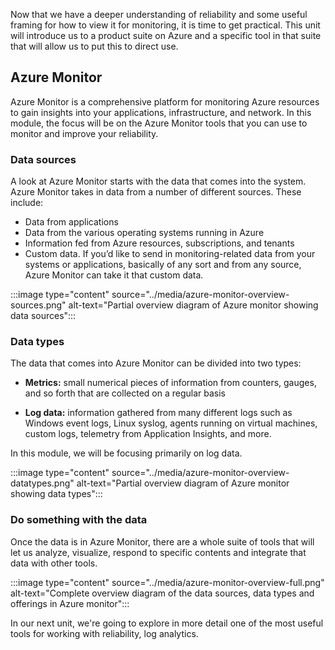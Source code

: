 Now that we have a deeper understanding of reliability and some useful
framing for how to view it for monitoring, it is time to get practical.
This unit will introduce us to a product suite on Azure and a specific tool
in that suite that will allow us to put this to direct use.

## Azure Monitor

Azure Monitor is a comprehensive platform for monitoring Azure resources to
gain insights into your applications, infrastructure, and network. In this
module, the focus will be on the Azure Monitor tools that you can use to
monitor and improve your reliability.

### Data sources

A look at Azure Monitor starts with the data that comes into the system.
Azure Monitor takes in data from a number of different sources. These
include:

-   Data from applications
-   Data from the various operating systems running in Azure
-   Information fed from Azure resources, subscriptions, and tenants
-   Custom data. If you’d like to send in monitoring-related data from your
    systems or applications, basically of any sort and from any source,
    Azure Monitor can take it that custom data.

:::image type="content" source="../media/azure-monitor-overview-sources.png" alt-text="Partial overview diagram of Azure monitor showing data sources":::

### Data types

The data that comes into Azure Monitor can be divided into two types:

-   **Metrics:** small numerical pieces of information from counters,
    gauges, and so forth that are collected on a regular basis

-   **Log data:** information gathered from many different logs such as
    Windows event logs, Linux syslog, agents running on virtual machines,
    custom logs, telemetry from Application Insights, and more.

In this module, we will be focusing primarily on log data.

:::image type="content" source="../media/azure-monitor-overview-datatypes.png" alt-text="Partial overview diagram of Azure monitor showing data types":::

### Do something with the data

Once the data is in Azure Monitor, there are a whole suite of tools that
will let us analyze, visualize, respond to specific contents and integrate
that data with other tools.

:::image type="content" source="../media/azure-monitor-overview-full.png" alt-text="Complete overview diagram of the data sources, data types and offerings in Azure monitor":::

In our next unit, we're going to explore in more detail one of the most
useful tools for working with reliability, log analytics.
